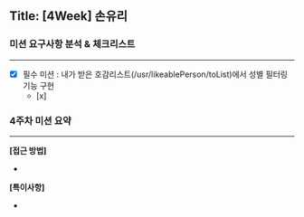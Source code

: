## Title: [4Week] 손유리

### 미션 요구사항 분석 & 체크리스트

---

- [x] 필수 미션 : 내가 받은 호감리스트(/usr/likeablePerson/toList)에서 성별 필터링기능 구현
  - [x] 


### 4주차 미션 요약

---

**[접근 방법]**

-



**[특이사항]**

- 